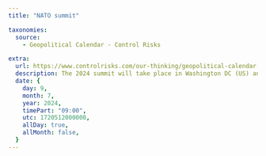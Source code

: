 ```yaml
---
title: "NATO summit"

taxonomies:
  source:
    - Geopolitical Calendar - Control Risks

extra:
  url: https://www.controlrisks.com/our-thinking/geopolitical-calendar
  description: The 2024 summit will take place in Washington DC (US) and will mark the 75th anniversary of the establishment of the alliance. Ukraine’s prospective accession to NATO is a key agenda item, though no invitation is likely to be made at this time. Location- Global.
  date: {
    day: 9,
    month: 7,
    year: 2024,
    timePart: "09:00",
    utc: 1720512000000,
    allDay: true,
    allMonth: false,
  }
---
```

